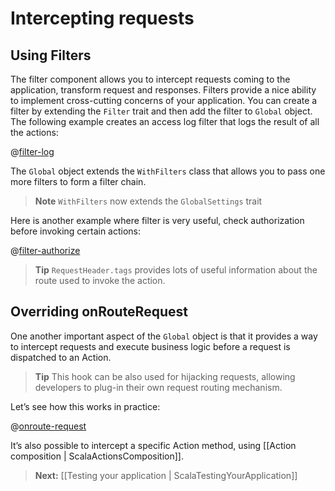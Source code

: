 <!--- Copyright (C) 2009-2013 Typesafe Inc. <http://www.typesafe.com> -->
# Intercepting requests

## Using Filters

The filter component allows you to intercept requests coming to the application, transform request and responses. Filters provide a nice ability to implement cross-cutting concerns of your application. You can create a filter by extending the `Filter` trait and then add the filter to `Global` object. The following example creates an access log filter that logs the result of all the actions:

@[filter-log](code/ScalaInterceptors.scala)


The `Global` object extends the `WithFilters` class that allows you to pass one more filters to form a filter chain.

> **Note** `WithFilters` now extends the `GlobalSettings` trait

Here is another example where filter is very useful, check authorization before invoking certain actions:

@[filter-authorize](code/ScalaInterceptors.scala)


> **Tip** `RequestHeader.tags` provides lots of useful information about the route used to invoke the action. 

## Overriding onRouteRequest

One another important aspect of  the ```Global``` object is that it provides a way to intercept requests and execute business logic before a request is dispatched to an Action. 

> **Tip** This hook can be also used for hijacking requests, allowing developers to plug-in their own request routing mechanism. 

Let’s see how this works in practice:

@[onroute-request](code/ScalaInterceptors.scala)


It’s also possible to intercept a specific Action method, using [[Action composition | ScalaActionsComposition]].


> **Next:** [[Testing your application | ScalaTestingYourApplication]]
